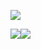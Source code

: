 ![](http://github-profile-summary-cards.vercel.app/api/cards/profile-details?username=rossvold&theme=tokyonight)

![](http://github-profile-summary-cards.vercel.app/api/cards/productive-time?username=rossvold&theme=tokyonight&utcOffset=10)![](http://github-profile-summary-cards.vercel.app/api/cards/repos-per-language?username=rossvold&theme=tokyonight) 
